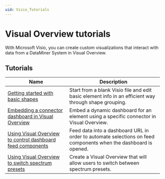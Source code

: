 ```yaml
---
uid: Visio_Tutorials
---
```


# Visual Overview tutorials

With Microsoft Visio, you can create custom visualizations that interact with data from a DataMiner System in Visual Overview.

## Tutorials

| Name | Description |
|--|--|
| [Getting started with basic shapes](xref:Getting_started_with_basic_shapes) | Start from a blank Visio file and edit basic element info in an efficient way through shape grouping. |
| [Embedding a connector dashboard in Visual Overview](xref:Tutorial_Embed_Connector_Dashboard_in_Visio) | Embed a dynamic dashboard for an element using a specific connector in Visual Overview. |
| [Using Visual Overview to control dashboard feed components](xref:Using_visio_to_control_dashboard_feed_components) | Feed data into a dashboard URL in order to automate selections on feed components when the dashboard is opened. |
| [Using Visual Overview to switch spectrum presets](xref:Using_Visual_Overview_to_switch_spectrum_presets) | Create a Visual Overview that will allow users to switch between spectrum presets. |
